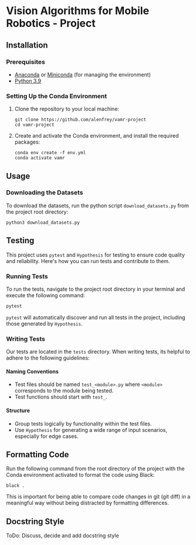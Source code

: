 # Vision Algorithms for Mobile Robotics - Project

## Installation

### Prerequisites
- [Anaconda](https://www.anaconda.com/products/distribution) or [Miniconda](https://docs.conda.io/en/latest/miniconda.html) (for managing the environment)
- [Python 3.9](https://www.python.org/downloads/)

### Setting Up the Conda Environment
1. Clone the repository to your local machine:
   ```
   git clone https://github.com/alenfrey/vamr-project
   cd vamr-project
   ```

2. Create and activate the Conda environment, and install the required packages:
   ```
   conda env create -f env.yml
   conda activate vamr
   ```

## Usage

### Downloading the Datasets
To download the datasets, run the python script `download_datasets.py` from the project root directory:
   ```
   python3 download_datasets.py
   ```

## Testing

This project uses `pytest` and `Hypothesis` for testing to ensure code quality and reliability. Here's how you can run tests and contribute to them.

### Running Tests

To run the tests, navigate to the project root directory in your terminal and execute the following command:

```bash
pytest
```

`pytest` will automatically discover and run all tests in the project, including those generated by `Hypothesis`.

### Writing Tests

Our tests are located in the `tests` directory. When writing tests, its helpful to adhere to the following guidelines:

#### Naming Conventions
   - Test files should be named `test_<module>.py` where `<module>` corresponds to the module being tested.
   - Test functions should start with `test_`.

#### Structure
   - Group tests logically by functionality within the test files.
   - Use `Hypothesis` for generating a wide range of input scenarios, especially for edge cases.


## Formatting Code
Run the following command from the root directory of the project with the Conda environment activated to format the code using Black:
   ```
   black .
   ```
   
This is important for being able to compare code changes in git (git diff) in a meaningful way without being distracted by formatting differences.

## Docstring Style
ToDo: Discuss, decide and add docstring style 

